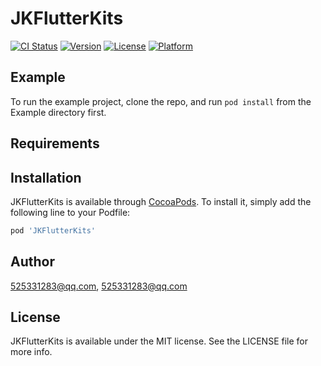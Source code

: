 # JKFlutterKits

[![CI Status](https://img.shields.io/travis/525331283@qq.com/JKFlutterKits.svg?style=flat)](https://travis-ci.org/525331283@qq.com/JKFlutterKits)
[![Version](https://img.shields.io/cocoapods/v/JKFlutterKits.svg?style=flat)](https://cocoapods.org/pods/JKFlutterKits)
[![License](https://img.shields.io/cocoapods/l/JKFlutterKits.svg?style=flat)](https://cocoapods.org/pods/JKFlutterKits)
[![Platform](https://img.shields.io/cocoapods/p/JKFlutterKits.svg?style=flat)](https://cocoapods.org/pods/JKFlutterKits)

## Example

To run the example project, clone the repo, and run `pod install` from the Example directory first.

## Requirements

## Installation

JKFlutterKits is available through [CocoaPods](https://cocoapods.org). To install
it, simply add the following line to your Podfile:

```ruby
pod 'JKFlutterKits'
```

## Author

525331283@qq.com, 525331283@qq.com

## License

JKFlutterKits is available under the MIT license. See the LICENSE file for more info.
